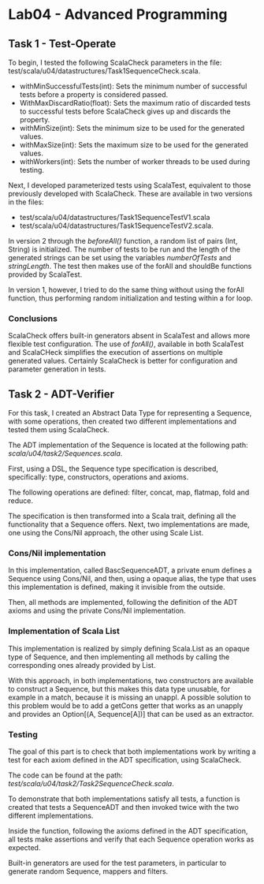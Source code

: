 # Lab04 - Advanced Programming

## Task 1 - Test-Operate

To begin, I tested the following ScalaCheck parameters in the file: test/scala/u04/datastructures/Task1SequenceCheck.scala. 
- withMinSuccessfulTests(int): Sets the minimum number of successful tests before a property is considered passed.
- WithMaxDiscardRatio(float): Sets the maximum ratio of discarded tests to successful tests before ScalaCheck gives up and discards the property.
- withMinSize(int): Sets the minimum size to be used for the generated values.
- withMaxSize(int): Sets the maximum size to be used for the generated values.
- withWorkers(int): Sets the number of worker threads to be used during testing.

Next, I developed parameterized tests using ScalaTest, equivalent to those previously developed with ScalaCheck. 
These are available in two versions in the files: 
- test/scala/u04/datastructures/Task1SequenceTestV1.scala
- test/scala/u04/datastructures/Task1SequenceTestV2.scala.

In version 2 through the *beforeAll()* function, a random list of pairs (Int, String) is initialized. The number of tests to be run and the length of the generated strings can be set using the variables *numberOfTests* and *stringLength*. 
The test then makes use of the forAll and shouldBe functions provided by ScalaTest.

In version 1, however, I tried to do the same thing without using the forAll function, thus performing random initialization and testing within a for loop.

### Conclusions

ScalaCheck offers built-in generators absent in ScalaTest and allows more flexible test configuration.
The use of *forAll()*, available in both ScalaTest and ScalaCHeck simplifies the execution of assertions on multiple generated values. 
Certainly ScalaCheck is better for configuration and parameter generation in tests.

## Task 2 - ADT-Verifier
For this task, I created an Abstract Data Type for representing a Sequence, with some operations, then created two different implementations and tested them using ScalaCheck.

The ADT implementation of the Sequence is located at the following path: *scala/u04/task2/Sequences.scala*.

First, using a DSL, the Sequence type specification is described, specifically: type, constructors, operations and axioms.

The following operations are defined: filter, concat, map, flatmap, fold and reduce.

The specification is then transformed into a Scala trait, defining all the functionality that a Sequence offers. Next, two implementations are made, one using the Cons/Nil approach, the other using Scale List.

### Cons/Nil implementation

In this implementation, called BascSequenceADT, a private enum defines a Sequence using Cons/Nil, and then, using a opaque alias, the type that uses this implementation is defined, making it invisible from the outside.

Then, all methods are implemented, following the definition of the ADT axioms and using the private Cons/Nil implementation.

### Implementation of Scala List

This implementation is realized by simply defining Scala.List as an opaque type of Sequence, and then implementing all methods by calling the corresponding ones already provided by List.

With this approach, in both implementations, two constructors are available to construct a Sequence, but this makes this data type unusable, for example in a match, because it is missing an unappl. A possible solution to this problem would be to add a getCons getter that works as an unapply and provides an Option[(A, Sequence[A])] that can be used as an extractor.


### Testing

The goal of this part is to check that both implementations work by writing a test for each axiom defined in the ADT specification, using ScalaCheck.

The code can be found at the path: *test/scala/u04/task2/Task2SequenceCheck.scala*.

To demonstrate that both implementations satisfy all tests, a function is created that tests a SequenceADT and then invoked twice with the two different implementations.

Inside the function, following the axioms defined in the ADT specification, all tests make assertions and verify that each Sequence operation works as expected.

Built-in generators are used for the test parameters, in particular to generate random Sequence, mappers and filters.
